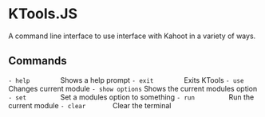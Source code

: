 # KTools.JS
A command line interface to use interface with Kahoot in a variety of ways.


## Commands

`- help        ` Shows a help prompt
`- exit        ` Exits KTools
`- use         ` Changes current module
`- show options` Shows the current modules option
`- set         ` Set a modules option to something
`- run         ` Run the current module
`- clear       ` Clear the terminal
